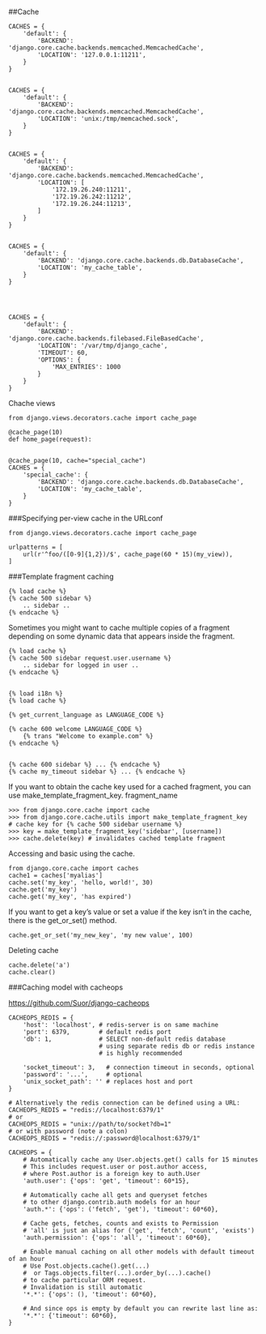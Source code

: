 ##Cache

    CACHES = {
        'default': {
            'BACKEND': 'django.core.cache.backends.memcached.MemcachedCache',
            'LOCATION': '127.0.0.1:11211',
        }
    }


    CACHES = {
        'default': {
            'BACKEND': 'django.core.cache.backends.memcached.MemcachedCache',
            'LOCATION': 'unix:/tmp/memcached.sock',
        }
    }


    CACHES = {
        'default': {
            'BACKEND': 'django.core.cache.backends.memcached.MemcachedCache',
            'LOCATION': [
                '172.19.26.240:11211',
                '172.19.26.242:11212',
                '172.19.26.244:11213',
            ]
        }
    }


    CACHES = {
        'default': {
            'BACKEND': 'django.core.cache.backends.db.DatabaseCache',
            'LOCATION': 'my_cache_table',
        }
    }




    CACHES = {
        'default': {
            'BACKEND': 'django.core.cache.backends.filebased.FileBasedCache',
            'LOCATION': '/var/tmp/django_cache',
            'TIMEOUT': 60,
            'OPTIONS': {
                'MAX_ENTRIES': 1000
            }
        }
    }

Chache views

    from django.views.decorators.cache import cache_page

    @cache_page(10)
    def home_page(request):


    @cache_page(10, cache="special_cache")
    CACHES = {
        'special_cache': {
            'BACKEND': 'django.core.cache.backends.db.DatabaseCache',
            'LOCATION': 'my_cache_table',
        }
    }


###Specifying per-view cache in the URLconf

    from django.views.decorators.cache import cache_page

    urlpatterns = [
        url(r'^foo/([0-9]{1,2})/$', cache_page(60 * 15)(my_view)),
    ]



###Template fragment caching

    {% load cache %}
    {% cache 500 sidebar %}
        .. sidebar ..
    {% endcache %}

Sometimes you might want to cache multiple copies of a fragment 
depending on some dynamic data that appears inside the fragment.


    {% load cache %}
    {% cache 500 sidebar request.user.username %}
        .. sidebar for logged in user ..
    {% endcache %}


    {% load i18n %}
    {% load cache %}

    {% get_current_language as LANGUAGE_CODE %}

    {% cache 600 welcome LANGUAGE_CODE %}
        {% trans "Welcome to example.com" %}
    {% endcache %}


    {% cache 600 sidebar %} ... {% endcache %}
    {% cache my_timeout sidebar %} ... {% endcache %}


If you want to obtain the cache key used for a cached fragment, 
you can use make_template_fragment_key. fragment_name 


    >>> from django.core.cache import cache
    >>> from django.core.cache.utils import make_template_fragment_key
    # cache key for {% cache 500 sidebar username %}
    >>> key = make_template_fragment_key('sidebar', [username])
    >>> cache.delete(key) # invalidates cached template fragment

Accessing and basic using the cache.


    from django.core.cache import caches
    cache1 = caches['myalias']
    cache.set('my_key', 'hello, world!', 30)
    cache.get('my_key')
    cache.get('my_key', 'has expired')

If you want to get a key’s value or set a value 
if the key isn’t in the cache, there is the get_or_set() method. 

    cache.get_or_set('my_new_key', 'my new value', 100)

Deleting cache

    cache.delete('a')
    cache.clear()

###Caching model with cacheops

https://github.com/Suor/django-cacheops


    CACHEOPS_REDIS = {
        'host': 'localhost', # redis-server is on same machine
        'port': 6379,        # default redis port
        'db': 1,             # SELECT non-default redis database
                             # using separate redis db or redis instance
                             # is highly recommended

        'socket_timeout': 3,   # connection timeout in seconds, optional
        'password': '...',     # optional
        'unix_socket_path': '' # replaces host and port
    }

    # Alternatively the redis connection can be defined using a URL:
    CACHEOPS_REDIS = "redis://localhost:6379/1"
    # or
    CACHEOPS_REDIS = "unix://path/to/socket?db=1"
    # or with password (note a colon)
    CACHEOPS_REDIS = "redis://:password@localhost:6379/1"

    CACHEOPS = {
        # Automatically cache any User.objects.get() calls for 15 minutes
        # This includes request.user or post.author access,
        # where Post.author is a foreign key to auth.User
        'auth.user': {'ops': 'get', 'timeout': 60*15},

        # Automatically cache all gets and queryset fetches
        # to other django.contrib.auth models for an hour
        'auth.*': {'ops': ('fetch', 'get'), 'timeout': 60*60},

        # Cache gets, fetches, counts and exists to Permission
        # 'all' is just an alias for ('get', 'fetch', 'count', 'exists')
        'auth.permission': {'ops': 'all', 'timeout': 60*60},

        # Enable manual caching on all other models with default timeout of an hour
        # Use Post.objects.cache().get(...)
        #  or Tags.objects.filter(...).order_by(...).cache()
        # to cache particular ORM request.
        # Invalidation is still automatic
        '*.*': {'ops': (), 'timeout': 60*60},

        # And since ops is empty by default you can rewrite last line as:
        '*.*': {'timeout': 60*60},
    }
